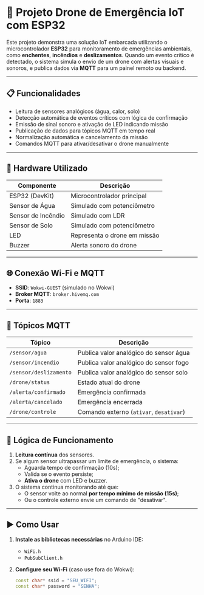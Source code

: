 # 🚨 Projeto Drone de Emergência IoT com ESP32

Este projeto demonstra uma solução IoT embarcada utilizando o microcontrolador **ESP32** para monitoramento de emergências ambientais, como **enchentes**, **incêndios** e **deslizamentos**. Quando um evento crítico é detectado, o sistema simula o envio de um drone com alertas visuais e sonoros, e publica dados via **MQTT** para um painel remoto ou backend.

---

## 📋 Funcionalidades

- Leitura de sensores analógicos (água, calor, solo)
- Detecção automática de eventos críticos com lógica de confirmação
- Emissão de sinal sonoro e ativação de LED indicando missão
- Publicação de dados para tópicos MQTT em tempo real
- Normalização automática e cancelamento da missão
- Comandos MQTT para ativar/desativar o drone manualmente

---

## 🔌 Hardware Utilizado

| Componente            | Descrição                    |
|----------------------|------------------------------|
| ESP32 (DevKit)       | Microcontrolador principal   |
| Sensor de Água       | Simulado com potenciômetro   |
| Sensor de Incêndio   | Simulado com LDR             |
| Sensor de Solo       | Simulado com potenciômetro   |
| LED                  | Representa o drone em missão |
| Buzzer               | Alerta sonoro do drone       |

---

## 🌐 Conexão Wi-Fi e MQTT

- **SSID**: `Wokwi-GUEST` (simulado no Wokwi)
- **Broker MQTT**: `broker.hivemq.com`
- **Porta**: `1883`

---

## 📡 Tópicos MQTT

| Tópico                      | Descrição                                |
|----------------------------|------------------------------------------|
| `/sensor/agua`             | Publica valor analógico do sensor água   |
| `/sensor/incendio`         | Publica valor analógico do sensor fogo   |
| `/sensor/deslizamento`     | Publica valor analógico do sensor solo   |
| `/drone/status`            | Estado atual do drone                    |
| `/alerta/confirmado`       | Emergência confirmada                    |
| `/alerta/cancelado`        | Emergência encerrada                     |
| `/drone/controle`          | Comando externo (`ativar`, `desativar`)  |

---

## 🧠 Lógica de Funcionamento

1. **Leitura contínua** dos sensores.
2. Se algum sensor ultrapassar um limite de emergência, o sistema:
   - Aguarda tempo de confirmação (10s);
   - Valida se o evento persiste;
   - **Ativa o drone** com LED e buzzer.
3. O sistema continua monitorando até que:
   - O sensor volte ao normal **por tempo mínimo de missão (15s)**;
   - Ou o controle externo envie um comando de "desativar".

---

## ▶️ Como Usar

1. **Instale as bibliotecas necessárias** no Arduino IDE:
   - `WiFi.h`
   - `PubSubClient.h`

2. **Configure seu Wi-Fi** (caso use fora do Wokwi):
   ```cpp
   const char* ssid = "SEU_WIFI";
   const char* password = "SENHA";
